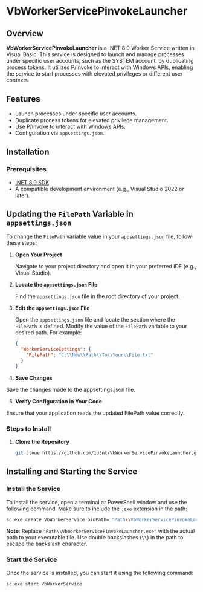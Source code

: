 # VbWorkerServicePinvokeLauncher

## Overview

**VbWorkerServicePinvokeLauncher** is a .NET 8.0 Worker Service written in Visual Basic. This service is designed to launch and manage processes under specific user accounts, such as the SYSTEM account, by duplicating process tokens. It utilizes P/Invoke to interact with Windows APIs, enabling the service to start processes with elevated privileges or different user contexts.

## Features

- Launch processes under specific user accounts.
- Duplicate process tokens for elevated privilege management.
- Use P/Invoke to interact with Windows APIs.
- Configuration via `appsettings.json`.

## Installation

### Prerequisites

- [.NET 8.0 SDK](https://dotnet.microsoft.com/download/dotnet/8.0)
- A compatible development environment (e.g., Visual Studio 2022 or later).

## Updating the `FilePath` Variable in `appsettings.json`

To change the `FilePath` variable value in your `appsettings.json` file, follow these steps:

1. **Open Your Project**

   Navigate to your project directory and open it in your preferred IDE (e.g., Visual Studio).

2. **Locate the `appsettings.json` File**

   Find the `appsettings.json` file in the root directory of your project.

3. **Edit the `appsettings.json` File**

   Open the `appsettings.json` file and locate the section where the `FilePath` is defined. Modify the value of the `FilePath` variable to your desired path. For example:

   ```json
   {
     "WorkerServiceSettings": {
       "FilePath": "C:\\New\\Path\\To\\Your\\File.txt"
     }
   }

4. **Save Changes**

Save the changes made to the appsettings.json file.

5. **Verify Configuration in Your Code**

Ensure that your application reads the updated FilePath value correctly.

### Steps to Install

1. **Clone the Repository**

   ```bash
   git clone https://github.com/1d3nt/VbWorkerServicePinvokeLauncher.git

## Installing and Starting the Service

### Install the Service

To install the service, open a terminal or PowerShell window and use the following command. Make sure to include the `.exe` extension in the path:

```bash
sc.exe create VbWorkerService binPath= "Path\\VbWorkerServicePinvokeLauncher.exe"
```

**Note**: Replace `"Path\\VbWorkerServicePinvokeLauncher.exe"` with the actual path to your executable file. Use double backslashes (`\\`) in the path to escape the backslash character.

### Start the Service

Once the service is installed, you can start it using the following command:

```bash
sc.exe start VbWorkerService







